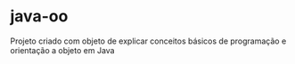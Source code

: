 # java-oo
Projeto criado com objeto de explicar conceitos básicos de programação e orientação a objeto em Java
